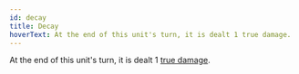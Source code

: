 ```yaml
---
id: decay
title: Decay
hoverText: At the end of this unit's turn, it is dealt 1 true damage.
---
```


At the end of this unit's turn, it is dealt 1 [true damage](/docs/terms/other/true-damage).